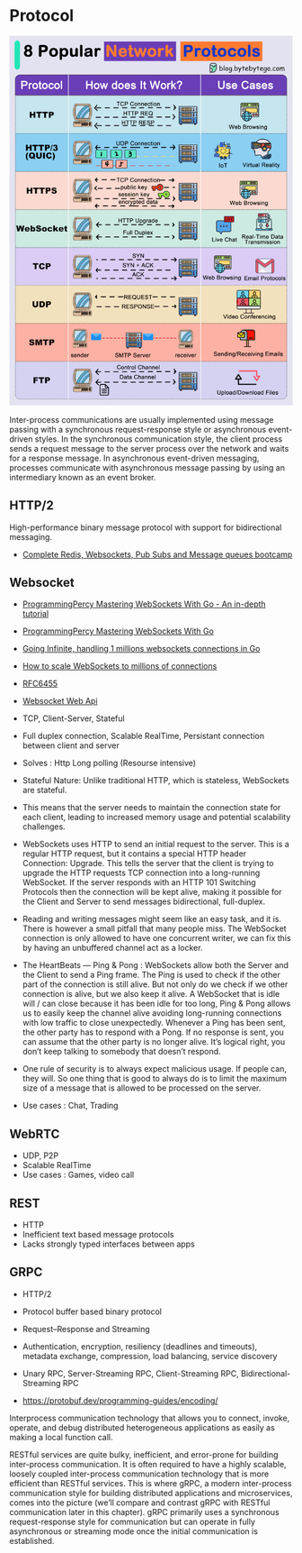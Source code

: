 # Protocol

![img](img.gif)

Inter-process communications are usually implemented using message passing with a synchronous request-response style or asynchronous event-driven styles. In the synchronous communication style, the client process sends a request message to the server process over the network and waits for a response message. In asynchronous event-driven messaging, processes communicate with asynchronous message passing by using an intermediary known as an event broker.

## HTTP/2
High-performance binary message protocol with support for bidirectional messaging.

* [Complete Redis, Websockets, Pub Subs and Message queues bootcamp](https://www.youtube.com/watch?v=IJkYipYNEtI)

## Websocket

* [ProgrammingPercy Mastering WebSockets With Go - An in-depth tutorial](https://www.youtube.com/watch?v=pKpKv9MKN-E&ab_channel=ProgrammingPercy)
* [ProgrammingPercy Mastering WebSockets With Go](https://programmingpercy.tech/blog/mastering-websockets-with-go/)
* [Going Infinite, handling 1 millions websockets connections in Go](https://www.youtube.com/watch?v=LI1YTFMi8W4)
* [How to scale WebSockets to millions of connections](https://www.youtube.com/watch?v=vXJsJ52vwAA)

* [RFC6455](https://www.rfc-editor.org/rfc/rfc6455)

* [Websocket Web Api](https://developer.mozilla.org/en-US/docs/Web/API/WebSocket)

* TCP, Client-Server, Stateful
* Full duplex connection,  Scalable RealTime, Persistant connection between client and server
* Solves : Http Long polling (Resourse intensive)

* Stateful Nature: Unlike traditional HTTP, which is stateless, WebSockets are stateful. 
* This means that the server needs to maintain the connection state for each client, leading to increased memory usage and potential scalability challenges.

* WebSockets uses HTTP to send an initial request to the server. This is a regular HTTP request, but it contains a special HTTP header Connection: Upgrade. This tells the server that the client is trying to upgrade the HTTP requests TCP connection into a long-running WebSocket. If the server responds with an HTTP 101 Switching Protocols then the connection will be kept alive, making it possible for the Client and Server to send messages bidirectional, full-duplex.
* Reading and writing messages might seem like an easy task, and it is. There is however a small pitfall that many people miss. The WebSocket connection is only allowed to have one concurrent writer, we can fix this by having an unbuffered channel act as a locker.
* The HeartBeats — Ping & Pong : WebSockets allow both the Server and the Client to send a Ping frame. The Ping is used to check if the other part of the connection is still alive. But not only do we check if we other connection is alive, but we also keep it alive. A WebSocket that is idle will / can close because it has been idle for too long, Ping & Pong allows us to easily keep the channel alive avoiding long-running connections with low traffic to close unexpectedly. Whenever a Ping has been sent, the other party has to respond with a Pong. If no response is sent, you can assume that the other party is no longer alive. It’s logical right, you don’t keep talking to somebody that doesn’t respond.
* One rule of security is to always expect malicious usage. If people can, they will. So one thing that is good to always do is to limit the maximum size of a message that is allowed to be processed on the server.

* Use cases : Chat, Trading

## WebRTC

* UDP, P2P
* Scalable RealTime
* Use cases : Games, video call

## REST

* HTTP
* Inefficient text based message protocols
* Lacks strongly typed interfaces between apps

## GRPC

* HTTP/2
* Protocol buffer based binary protocol
* Request–Response and Streaming
* Authentication, encryption, resiliency (deadlines and timeouts), metadata exchange, compression, load balancing, service discovery
* Unary RPC, Server-Streaming RPC, Client-Streaming RPC, Bidirectional-Streaming RPC

* https://protobuf.dev/programming-guides/encoding/

Interprocess communication technology that allows you to connect, invoke, operate, and
debug distributed heterogeneous applications as easily as making a local function call.

RESTful services are quite bulky, inefficient, and error-prone for building inter-process communication. It is often required to have a highly scalable, loosely coupled inter-process communication technology that is more efficient than RESTful services. This is where gRPC, a modern inter-process communication style for building distributed applications and microservices, comes into the picture (we’ll compare and contrast gRPC with RESTful communication later in this chapter). gRPC primarily uses a synchronous request-response style for communication but can operate in fully asynchronous or streaming mode once the initial communication is established.
